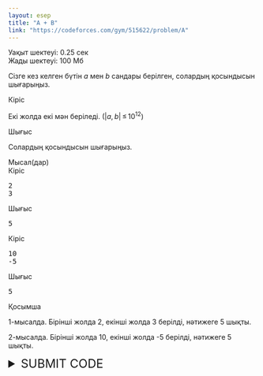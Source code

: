 ```yaml
---
layout: esep
title: "A + B"
link: "https://codeforces.com/gym/515622/problem/A"
---
```

<div class="problem-statement">
  <div class="header">
    <div class="time-limit">Уақыт шектеуі: 0.25 сек</div>
    <div class="memory-limit">Жады шектеуі: 100 Мб</div>
  </div>
  <div>
    <p>Сізге кез келген бүтін <span class="tex-span"><i>a</i></span> мен <span class="tex-span"><i>b</i></span> сандары берілген, солардың қосындысын шығарыңыз.</p>
  </div>
  <div class="input-specification">
    <div class="section-title">Кіріс</div>
    <p>Екі жолда екі мән беріледі. (<span class="tex-span">|<i>a</i>, <i>b</i>| ≤ 10<sup class="upper-index">12</sup></span>)</p>
  </div>
  <div class="output-specification">
    <div class="section-title">Шығыс</div>
    <p>Солардың қосындысын шығарыңыз.</p>
  </div>
  <div class="sample-tests">
    <div class="section-title">Мысал(дар)</div>
    <div class="sample-test">
      <div class="input">
        <div class="title">Кіріс
          <div class="input-output-copier" data-clipboard-target="#id0046439594682860674" id="id007047348206762296" title="Copy"></div>
        </div>
        <pre id="id0046439594682860674">2
3
</pre>
      </div>
      <div class="output">
        <div class="title">Шығыс
          <div class="input-output-copier" data-clipboard-target="#id003922295155396216" id="id004025783199168731" title="Copy"></div>
        </div>
        <pre id="id003922295155396216">5
</pre>
      </div>
      <div class="input">
        <div class="title">Кіріс
          <div class="input-output-copier" data-clipboard-target="#id005796662080164809" id="id003856636964792197" title="Copy"></div>
        </div>
        <pre id="id005796662080164809">10
-5
</pre>
      </div>
      <div class="output">
        <div class="title">Шығыс
          <div class="input-output-copier" data-clipboard-target="#id00534685193674715" id="id0020113585570320947" title="Copy"></div>
        </div>
        <pre id="id00534685193674715">5
</pre>
      </div>
    </div>
  </div>
  <div class="note">
    <div class="section-title">Қосымша</div>
    <p>1-мысалда. Бірінші жолда 2, екінші жолда 3 берілді, нәтижеге 5 шықты.</p>
    <p>2-мысалда. Бірінші жолда 10, екінші жолда -5 берілді, нәтижеге 5 шықты.</p>
  </div>
</div>

<details>
  <summary style="font-size: 24px;">SUBMIT CODE</summary>
  <div class="content">
    <form class="submit-form" method="post" action="https://codeforces.com/gym/515622/submit?csrf_token=254d3535d1759ddb110915c932649d6e" enctype="multipart/form-data">
      <input type="hidden" name="csrf_token" value="254d3535d1759ddb110915c932649d6e">
      <input type="hidden" name="ftaa" value="uydp03ie9n4emqmq0a">
      <input type="hidden" name="bfaa" value="597a1b035924636765919e85498832b6">
      <input type="hidden" name="action" value="submitSolutionFormSubmitted">
      <label for="sourceFile">Исходный код:</label>
      <input id="sourceFile" name="sourceFile" type="file" value="">
      <input class="submit" type="submit" id="submitSolutionForm" value="Отослать">
    </form>
  </div>
</details>

<script type="text/javascript">
$(document).ready(function () {
    $("select[name=submittedProblemIndex]").val("A");
    $("select[name=programTypeId]").val("70");
});
</script>

<script>
        $(function () {
            const $submittedProblemIndex = $("select[name='submittedProblemIndex']");

            function adjustSubmittedProblemIndex() {
                const index = $submittedProblemIndex.val();
                const outputOnlyIndices = [];
                const outputOnly = outputOnlyIndices.indexOf(index) >= 0;
                if (outputOnly) {
                    $submittedProblemIndex.closest(".submit-form").addClass("output-only");
                } else {
                    $submittedProblemIndex.closest(".submit-form").removeClass("output-only");
                }
            }


            $submittedProblemIndex.change(function () {
                adjustSubmittedProblemIndex();
            });

            adjustSubmittedProblemIndex();

            $("select[name='programTypeId']").change(function () {
                adjustNotice(parseInt($(this).val()));
            });

            $(".submit-form, .submitForm").submitOnce(function () {
                var form = $(this);
                var $ftaa = form.find("input[name='ftaa']");
                var $bfaa = form.find("input[name='bfaa']");

                if (window._ftaa && window._bfaa) {
                    $ftaa.val(window._ftaa);
                    $bfaa.val(window._bfaa);
                }

                if (form.attr("enctype") === "multipart/form-data") {
                    var sourceFiles = form.find(".table-form input[name=sourceFile]");

                    if (sourceFiles.length === 1 && sourceFiles[0].files && sourceFiles[0].files.length === 0) {
                        form.removeAttr("enctype");
                    }
                }

                return true;
            });
        });
    </script>
